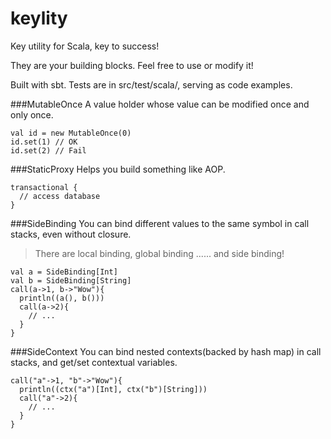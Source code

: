 keylity
=======
Key utility for Scala, key to success!

They are your building blocks. Feel free to use or modify it!

Built with sbt. Tests are in src/test/scala/, serving as code examples.

###MutableOnce
A value holder whose value can be modified once and only once.

```
val id = new MutableOnce(0)
id.set(1) // OK
id.set(2) // Fail
```

###StaticProxy
Helps you build something like AOP.
```
transactional {
  // access database
}
```

###SideBinding
You can bind different values to the same symbol in call stacks, even without closure.
> There are local binding, global binding ...... and side binding!

```
val a = SideBinding[Int]
val b = SideBinding[String]
call(a->1, b->"Wow"){
  println((a(), b()))
  call(a->2){
    // ...
  }
}
```


###SideContext
You can bind nested contexts(backed by hash map) in call stacks, and get/set contextual variables.
```
call("a"->1, "b"->"Wow"){
  println((ctx("a")[Int], ctx("b")[String]))
  call("a"->2){
    // ...
  }
}
```
